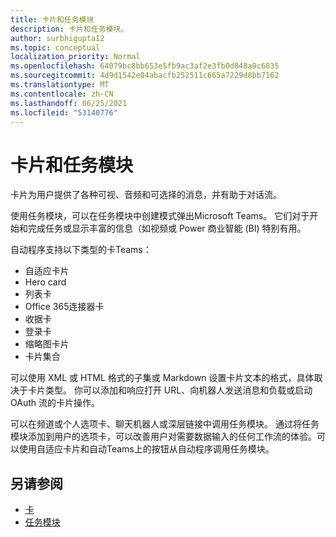 ```yaml
---
title: 卡片和任务模块
description: 卡片和任务模块。
author: surbhigupta12
ms.topic: conceptual
localization_priority: Normal
ms.openlocfilehash: 64079bc8bb653e5fb9ac3af2e3fb0d848a0c6835
ms.sourcegitcommit: 4d9d1542e04abacfb252511c665a7229d8bb7162
ms.translationtype: MT
ms.contentlocale: zh-CN
ms.lasthandoff: 06/25/2021
ms.locfileid: "53140776"
---
```

# <a name="cards-and-task-modules"></a>卡片和任务模块

卡片为用户提供了各种可视、音频和可选择的消息，并有助于对话流。

使用任务模块，可以在任务模块中创建模式弹出Microsoft Teams。 它们对于开始和完成任务或显示丰富的信息（如视频或 Power 商业智能 (BI) 特别有用。

自动程序支持以下类型的卡Teams：

* 自适应卡片
* Hero card
* 列表卡
* Office 365连接器卡
* 收据卡
* 登录卡
* 缩略图卡片
* 卡片集合

可以使用 XML 或 HTML 格式的子集或 Markdown 设置卡片文本的格式，具体取决于卡片类型。 你可以添加和响应打开 URL、向机器人发送消息和负载或启动 OAuth 流的卡片操作。

可以在频道或个人选项卡、聊天机器人或深层链接中调用任务模块。 通过将任务模块添加到用户的选项卡，可以改善用户对需要数据输入的任何工作流的体验。可以使用自适应卡片和自动Teams上的按钮从自动程序调用任务模块。

## <a name="see-also"></a>另请参阅

* [卡](~/task-modules-and-cards/what-are-cards.md)
* [任务模块](~/task-modules-and-cards/what-are-task-modules.md)

